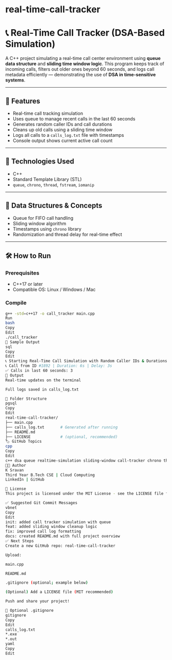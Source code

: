 # real-time-call-tracker
# 📞 Real-Time Call Tracker (DSA-Based Simulation)

A C++ project simulating a real-time call center environment using **queue data structure** and **sliding time window logic**. This program keeps track of incoming calls, filters out older ones beyond 60 seconds, and logs call metadata efficiently — demonstrating the use of **DSA in time-sensitive systems**.

---

## 🚀 Features

- Real-time call tracking simulation
- Uses queue to manage recent calls in the last 60 seconds
- Generates random caller IDs and call durations
- Cleans up old calls using a sliding time window
- Logs all calls to a `calls_log.txt` file with timestamps
- Console output shows current active call count

---

## 📂 Technologies Used

- C++
- Standard Template Library (STL)
- `queue`, `chrono`, `thread`, `fstream`, `iomanip`

---

## 🧠 Data Structures & Concepts

- Queue for FIFO call handling
- Sliding window algorithm
- Timestamps using `chrono` library
- Randomization and thread delay for real-time effect

---

## 🛠️ How to Run

### Prerequisites
- C++17 or later
- Compatible OS: Linux / Windows / Mac

### Compile

```bash
g++ -std=c++17 -o call_tracker main.cpp
Run
bash
Copy
Edit
./call_tracker
📸 Sample Output
sql
Copy
Edit
📞 Starting Real-Time Call Simulation with Random Caller IDs & Durations...
📞 Call from ID #1892 | Duration: 6s | Delay: 3s
✅ Calls in last 60 seconds: 3
📄 Output
Real-time updates on the terminal

Full logs saved in calls_log.txt

📁 Folder Structure
pgsql
Copy
Edit
real-time-call-tracker/
├── main.cpp
├── calls_log.txt       # Generated after running
├── README.md
├── LICENSE             # (optional, recommended)
🏷️ GitHub Topics
cpp
Copy
Edit
c++ dsa queue realtime-simulation sliding-window call-tracker chrono thread file-logging
🧑‍💻 Author
K Sravan 
Third Year B.Tech CSE | Cloud Computing
LinkedIn | GitHub

📜 License
This project is licensed under the MIT License - see the LICENSE file for details.

✅ Suggested Git Commit Messages
vbnet
Copy
Edit
init: added call tracker simulation with queue
feat: added sliding window cleanup logic
fix: improved call log formatting
docs: created README.md with full project overview
✅ Next Steps
Create a new GitHub repo: real-time-call-tracker

Upload:

main.cpp

README.md

.gitignore (optional; example below)

(Optional) Add a LICENSE file (MIT recommended)

Push and share your project!

📂 Optional .gitignore
gitignore
Copy
Edit
calls_log.txt
*.exe
*.out
yaml
Copy
Edit
